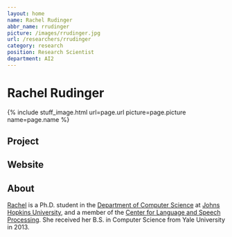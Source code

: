 ```yaml
---
layout: home
name: Rachel Rudinger
abbr_name: rrudinger
picture: /images/rrudinger.jpg
url: /researchers/rrudinger
category: research
position: Research Scientist
department: AI2
---
```


# Rachel Rudinger

{% include stuff_image.html url=page.url picture=page.picture name=page.name %}

## Project

## Website

## About

[Rachel](https://rudinger.github.io/) is a Ph.D. student in the [Department of Computer Science](https://www.cs.jhu.edu/) at [Johns Hopkins University](https://www.jhu.edu/), and a member of the [Center for Language and Speech Processing](https://www.clsp.jhu.edu/). She received her B.S. in Computer Science from Yale University in 2013.